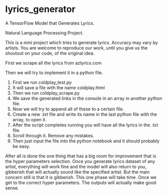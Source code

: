 # lyrics_generator
A TensorFlow Model that Generates Lyrics.

Natural Language Processing Project.

This is a mini project which tries to generate lyrics. 
Accuracy may vary by artists.
You are welcome to reproduce our work, until you give us the shoutout on your code, of the original idea.

First we scrape all the lyrics from azlyrics.com

Then we will try to implement it in a python file.


1) First we run coldplay_test.py
2) It will save a file with the name coldplay.html
3) Then we run coldplay_scrape.py
4) We save the generated links in the console in an array in another python file.
5) Now we will try to append all of these to a certain file.
6) Create a new .txt file and write its name in the last python file with the array, to open it.
7) After the script completes running you will have all the lyrics in the .txt file.
8) Scroll through it. Remove any mistakes.
9) Then just input the file into the python notebook and it should probably be easy.

After all is done the one thing that has a big room for improvement that is the hyper parameters selection.
Once you generate lyrics dataset of any artist, everything will work fine and the model will also return to you,
gibberish that will actually sound like the specified artist. But the main concern still is that it is gibberish. 
This one phase will take time. Once we get to the correct hyper parameters. The outputs will actually make good sense.

